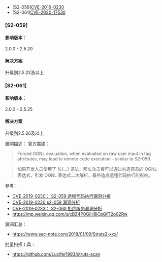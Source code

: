- [S2-059][CVE-2019-0230](https://cwiki.apache.org/confluence/display/WW/S2-059)
- [S2-061][CVE-2020-17530](https://cwiki.apache.org/confluence/display/WW/S2-061)

### [S2-059]
#### 影响版本：
2.0.0 - 2.5.20

#### 解决方案
升级到2.5.22及以上

### [S2-061]
#### 影响版本：
2.0.0 - 2.5.25
#### 解决方案
升级到2.5.26及以上


漏洞描述：
官方描述：
> Forced OGNL evaluation, when evaluated on raw user input in tag attributes, may lead to remote code execution - similar to S2-059.

> 如果开发人员使用了 %{…} 语法，那么攻击者可以通过构造恶意的  OGNL  表达式，引发  OGNL  表达式二次解析，最终造成远程代码执行的影响。




参考：
- [CVE-2019-0230： S2-059 远程代码执行漏洞分析](https://mp.weixin.qq.com/s/AIIEE_Ril49WAoyDp64_og)
- [CVE-2019-0230 s2-059 漏洞分析](https://www.cnblogs.com/ph4nt0mer/p/13512599.html)
- [CVE-2019-0233： S2-060 拒绝服务漏洞分析](https://mp.weixin.qq.com/s/OJRxxvD9BnUEyzB0q0Z9yQ)
- https://mp.weixin.qq.com/s/cBZ4P0GIH8jCpGfT2o02Rw


漏洞汇总：
- https://www.sec-note.com/2018/01/09/Struts2-xxx/

批量扫描工具：
- https://github.com/Lucifer1993/struts-scan
